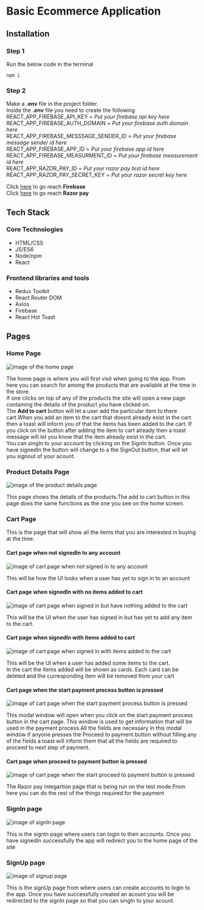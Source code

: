 # Basic Ecommerce Application

## Installation

### Step 1

Run the below code in the terminal
```shell
npm i
```

### Step 2

Make a **.env** file in the project folder.
<br>
Inside the **.env** file you need to create the following 
<br>
REACT_APP_FIREBASE_API_KEY = *Put your firebase api key here*
<br>
REACT_APP_FIREBASE_AUTH_DOMAIN = *Put your firebase auth domain here*
<br>
REACT_APP_FIREBASE_MESSSAGE_SENDER_ID = *Put your firebase message sender id here*
<br>
REACT_APP_FIREBASE_APP_ID = *Put your firebase app id here*
<br>
REACT_APP_FIREBASE_MEASURMENT_ID = *Put your firebase measurement id here*
<br>
REACT_APP_RAZOR_PAY_ID = *Put your razor pay test id here*
<br>
REACT_APP_RAZOR_PAY_SECRET_KEY = *Put your razor secret key here*

Click [here](https://firebase.google.com/?hl=en&authuser=0) to go reach **Firebase** 
<br>
Click [here](https://razorpay.com/) to go reach **Razor pay**

## Tech Stack

### Core Technologies
- HTML/CSS
- JS/ES6
- Node/npm
- React

### Frontend libraries and tools

- Redux Toolkit
- React Router DOM
- Axios
- Firebase
- React Hot Toast

## Pages

### Home Page

![image of the home page](./assets/images/screenshots/homepage.png)

The home page is where you will first visit when going to the app. From here you can search for among the products that are available at the time in the store.
<br>
If one clicks on top of any of the products the site will open a new page containing the details of the product you have clicked on.
<br>
The **Add to cart** button will let a user add the particular item to there cart.When you add an item to the cart that doesnt already exist in the cart then a toast will inform you of that the items has been added to the cart. If you click on the button after adding the item to cart already then a toast message will let you know that the item already exist in the cart.
<br>
You can singIn to your account by clicking on the SignIn button. Once you have signedIn the button will change to a the SignOut button, that will let you signout of your acount.

### Product Details Page

![image of the product details page](./assets/images/screenshots/productDetailsPage.png)

This page shows the details of the products.The add to cart button in this page does the same functions as the one you see on the home screen.

### Cart Page

This is the page that will show all the items that you are interested in buying at the time.

#### Cart page when not signedIn to any account
![image of cart page when not signed in to any account](./assets/images/screenshots/cartPageNotSignedIn.png)

This will be how the UI looks when a user has yet to sign in to an account

#### Cart page when signedIn with no items added to cart

![image of cart page when signed in but have nothing added to the cart](./assets/images/screenshots/cartPageSingedInWithNoProductsAdded.png)

This will be the UI when the user has signed in but has yet to add any item to the cart.

#### Cart page when signedIn with items added to cart

![image of cart page when signed in with items added to the cart](./assets/images/screenshots/cartPageSingedInWithProductsAdded.png)

This will be the UI when a user has added some items to the cart.
<br>
In the cart the items added will be shown as cards. Each card can be deleted and the curresponding item will be removed from your cart

#### Cart page when the start payment process button is pressed

![image of cart page when the start payment process button is pressed](./assets/images/screenshots/cartPagePaymentInitialted.png)

This modal window will open when you click on the start payment process button in the cart page. This window is used to get information that will be used in the payment process.All the fields are necessary in this modal window if anyone presses the Proceed to payment button without filling any of the fields a toast will inform them that all the fields are required to proceed to next step of payment.

#### Cart page when proceed to payment button is pressed

![image of cart page when the start proceed to payment button is pressed](./assets/images/screenshots/cartPageProceedToPayment.png)

The Razor pay integartion page that is being run on the test mode.From here you can do the rest of the things required for the payment

### SignIn page

![image of signIn page](./assets/images/screenshots/signInpage.png)

This is the signIn page where users can login to their accounts. Once you have signedIn successfully the app will redirect you to the home page of the site

### SignUp page

![image of signup page](./assets/images/screenshots/signUppage.png)

This is the signUp page from where users can create accounts to login to the app. Once you have successfully created an acount you will be redirected to the signIn page so that you can singIn to your acount.

